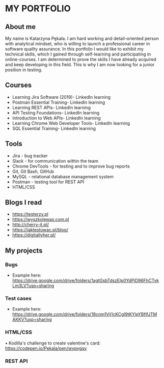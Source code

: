 # MY PORTFOLIO
## About me
My name is Katarzyna Pękala. I am hard working and detail-oriented person with analytical mindset, who is willing to launch a professional career in software quality assurance. In this portfolio I would like to exhibit my technical skills, which I gained through self-learning and participating in online-courses. I am determined to prove the skills I have already acquired and keep developing in this field. This is why I am now looking for a junior position in testing.
## Courses
- Learning Jira Software (2019)- LinkedIn learning
- Postman Essential Training- LinkedIn learning
- Learning REST APIs- LinkedIn learning
- API Testing Foundations- LinkedIn learning
- Introduction to Web APIs- LinkedIn learning
- Learning Chrome Web Developer Tools- LinkedIn learning
- SQL Essential Training- LinkedIn learning

## Tools
-	Jira - bug tracker
-	Slack - for communication within the team
-	Chrome DevTools - for testing and to improve bug reports
-	Git, Git Bash, GitHub
-	MySQL - relational database management system
-	Postman - testing tool for REST API
-	HTML/CSS

## Blogs I read
-	https://testerzy.pl
-	https://wyszkolewas.com.pl
-	http://cherry-it.pl/
-	https://jaktestowac.pl/blog/
-	https://digitallyher.pl/

## My projects
### Bugs
- Example here: https://drive.google.com/drive/folders/1agtGsbTdszEIp0YdPjD96FhCTvkLm3LV?usp=sharing
### Test cases
- Example here: https://drive.google.com/drive/folders/18cnm1Vij1cKCgl9tKYlpYBflfJTMAKKV?usp=sharing
### HTML/CSS
•	Kodilla's challenge to create valentine's card: https://codepen.io/Pekala/pen/wvpvgqy
### REST API

